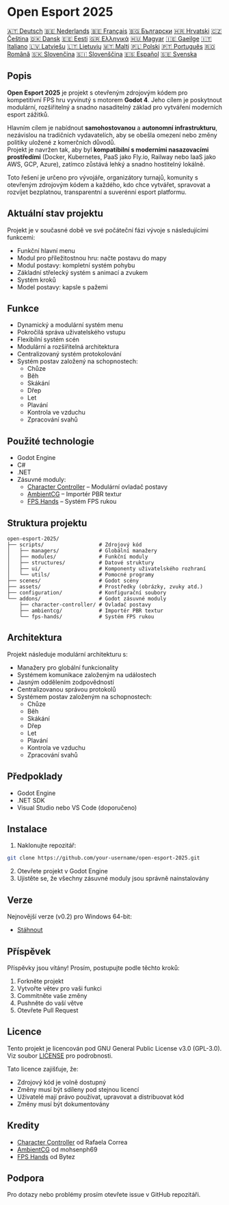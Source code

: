 # Open Esport 2025

[🇦🇹 Deutsch](deutsch.md) [🇧🇪 Nederlands](nederlands.md) [🇧🇪 Français](français.md) [🇧🇬 Български](български.md) [🇭🇷 Hrvatski](hrvatski.md) [🇨🇿 Čeština](čeština.md) [🇩🇰 Dansk](dansk.md) [🇪🇪 Eesti](eesti.md) [🇬🇷 Ελληνικά](ελληνικά.md) [🇭🇺 Magyar](magyar.md) [🇮🇪 Gaeilge](gaeilge.md) [🇮🇹 Italiano](italiano.md) [🇱🇻 Latviešu](latviešu.md) [🇱🇹 Lietuvių](lietuvių.md) [🇲🇹 Malti](malti.md) [🇵🇱 Polski](polski.md) [🇵🇹 Português](português.md) [🇷🇴 Română](română.md) [🇸🇰 Slovenčina](slovenčina.md) [🇸🇮 Slovenščina](slovenščina.md) [🇪🇸 Español](español.md) [🇸🇪 Svenska](svenska.md)

## Popis

**Open Esport 2025** je projekt s otevřeným zdrojovým kódem pro kompetitivní FPS hru vyvinutý s motorem **Godot 4**. Jeho cílem je poskytnout modulární, rozšiřitelný a snadno nasaditelný základ pro vytváření moderních esport zážitků.

Hlavním cílem je nabídnout **samohostovanou** a **autonomní infrastrukturu**, nezávislou na tradičních vydavatelích, aby se obešla omezení nebo změny politiky uložené z komerčních důvodů.  
Projekt je navržen tak, aby byl **kompatibilní s moderními nasazovacími prostředími** (Docker, Kubernetes, PaaS jako Fly.io, Railway nebo IaaS jako AWS, GCP, Azure), zatímco zůstává lehký a snadno hostitelný lokálně.

Toto řešení je určeno pro vývojáře, organizátory turnajů, komunity s otevřeným zdrojovým kódem a každého, kdo chce vytvářet, spravovat a rozvíjet bezplatnou, transparentní a suverénní esport platformu.

## Aktuální stav projektu
Projekt je v současné době ve své počáteční fázi vývoje s následujícími funkcemi:
- Funkční hlavní menu
- Modul pro příležitostnou hru: načte postavu do mapy
- Modul postavy: kompletní systém pohybu
- Základní střelecký systém s animací a zvukem
- Systém kroků
- Model postavy: kapsle s pažemi

## Funkce
- Dynamický a modulární systém menu
- Pokročilá správa uživatelského vstupu
- Flexibilní systém scén
- Modulární a rozšiřitelná architektura
- Centralizovaný systém protokolování
- Systém postav založený na schopnostech:
  - Chůze
  - Běh
  - Skákání
  - Dřep
  - Let
  - Plavání
  - Kontrola ve vzduchu
  - Zpracování svahů

## Použité technologie
- Godot Engine
- C#
- .NET
- Zásuvné moduly:
  - [Character Controller](https://github.com/expressobits/character-controller) – Modulární ovladač postavy
  - [AmbientCG](https://github.com/mohsenph69/godot-ambientcg) – Importér PBR textur
  - [FPS Hands](https://codeberg.org/Bytez/godot-fps-hands) – Systém FPS rukou

## Struktura projektu
```
open-esport-2025/
├── scripts/                  # Zdrojový kód
│   ├── managers/             # Globální manažery
│   ├── modules/              # Funkční moduly
│   ├── structures/           # Datové struktury
│   ├── ui/                   # Komponenty uživatelského rozhraní
│   └── utils/                # Pomocné programy
├── scenes/                   # Godot scény
├── assets/                   # Prostředky (obrázky, zvuky atd.)
├── configuration/            # Konfigurační soubory
└── addons/                   # Godot zásuvné moduly
    ├── character-controller/ # Ovladač postavy
    ├── ambientcg/            # Importér PBR textur
    └── fps-hands/            # Systém FPS rukou
```

## Architektura
Projekt následuje modulární architekturu s:
- Manažery pro globální funkcionality
- Systémem komunikace založeným na událostech
- Jasným oddělením zodpovědností
- Centralizovanou správou protokolů
- Systémem postav založeným na schopnostech:
  - Chůze
  - Běh
  - Skákání
  - Dřep
  - Let
  - Plavání
  - Kontrola ve vzduchu
  - Zpracování svahů

## Předpoklady
- Godot Engine
- .NET SDK
- Visual Studio nebo VS Code (doporučeno)

## Instalace
1. Naklonujte repozitář:
```bash
git clone https://github.com/your-username/open-esport-2025.git
```
2. Otevřete projekt v Godot Engine
3. Ujistěte se, že všechny zásuvné moduly jsou správně nainstalovány

## Verze
Nejnovější verze (v0.2) pro Windows 64-bit:
- [Stáhnout](https://antisys.fr/Games/openesport2025/Open-eSport-2025-v0.2.7z)

## Příspěvek
Příspěvky jsou vítány! Prosím, postupujte podle těchto kroků:
1. Forkněte projekt
2. Vytvořte větev pro vaši funkci
3. Commitněte vaše změny
4. Pushněte do vaší větve
5. Otevřete Pull Request

## Licence
Tento projekt je licencován pod GNU General Public License v3.0 (GPL-3.0). Viz soubor [LICENSE](LICENSE) pro podrobnosti.

Tato licence zajišťuje, že:
- Zdrojový kód je volně dostupný
- Změny musí být sdíleny pod stejnou licencí
- Uživatelé mají právo používat, upravovat a distribuovat kód
- Změny musí být dokumentovány

## Kredity
- [Character Controller](https://github.com/expressobits/character-controller) od Rafaela Correa
- [AmbientCG](https://github.com/mohsenph69/godot-ambientcg) od mohsenph69
- [FPS Hands](https://codeberg.org/Bytez/godot-fps-hands) od Bytez

## Podpora
Pro dotazy nebo problémy prosím otevřete issue v GitHub repozitáři. 